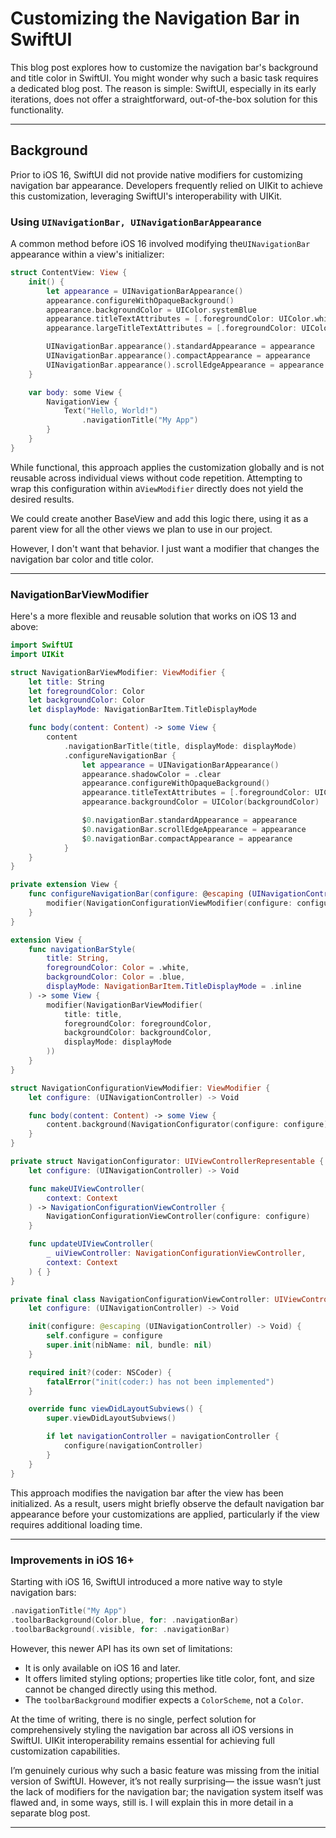 # Customizing the Navigation Bar in SwiftUI

This blog post explores how to customize the navigation bar's background and title color in SwiftUI. You might wonder why such a basic task requires a dedicated blog post. The reason is simple: SwiftUI, especially in its early iterations, does not offer a straightforward, out-of-the-box solution for this functionality.

---

## Background

Prior to iOS 16, SwiftUI did not provide native modifiers for customizing navigation bar appearance. Developers frequently relied on UIKit to achieve this customization, leveraging SwiftUI's interoperability with UIKit.

### Using `UINavigationBar, UINavigationBarAppearance`

A common method before iOS 16 involved modifying the`UINavigationBar` appearance within a view's initializer:

```swift
struct ContentView: View {
    init() {
        let appearance = UINavigationBarAppearance()
        appearance.configureWithOpaqueBackground()
        appearance.backgroundColor = UIColor.systemBlue
        appearance.titleTextAttributes = [.foregroundColor: UIColor.white]
        appearance.largeTitleTextAttributes = [.foregroundColor: UIColor.white]

        UINavigationBar.appearance().standardAppearance = appearance
        UINavigationBar.appearance().compactAppearance = appearance
        UINavigationBar.appearance().scrollEdgeAppearance = appearance
    }

    var body: some View {
        NavigationView {
            Text("Hello, World!")
                .navigationTitle("My App")
        }
    }
}
```

While functional, this approach applies the customization globally and is not reusable across individual views without code repetition. Attempting to wrap this configuration within a`ViewModifier` directly does not yield the desired results.

We could create another BaseView and add this logic there, using it as a parent view for all the other views we plan to use in our project.

However, I don't want that behavior. I just want a modifier that changes the navigation bar color and title color.

---

### NavigationBarViewModifier

Here's a more flexible and reusable solution that works on iOS 13 and above:

```swift
import SwiftUI
import UIKit

struct NavigationBarViewModifier: ViewModifier {
    let title: String
    let foregroundColor: Color
    let backgroundColor: Color
    let displayMode: NavigationBarItem.TitleDisplayMode

    func body(content: Content) -> some View {
        content
            .navigationBarTitle(title, displayMode: displayMode)
            .configureNavigationBar {
                let appearance = UINavigationBarAppearance()
                appearance.shadowColor = .clear
                appearance.configureWithOpaqueBackground()
                appearance.titleTextAttributes = [.foregroundColor: UIColor(foregroundColor)]
                appearance.backgroundColor = UIColor(backgroundColor)

                $0.navigationBar.standardAppearance = appearance
                $0.navigationBar.scrollEdgeAppearance = appearance
                $0.navigationBar.compactAppearance = appearance
            }
    }
}

private extension View {
    func configureNavigationBar(configure: @escaping (UINavigationController) -> Void) -> some View {
        modifier(NavigationConfigurationViewModifier(configure: configure))
    }
}

extension View {
    func navigationBarStyle(
        title: String,
        foregroundColor: Color = .white,
        backgroundColor: Color = .blue,
        displayMode: NavigationBarItem.TitleDisplayMode = .inline
    ) -> some View {
        modifier(NavigationBarViewModifier(
            title: title,
            foregroundColor: foregroundColor,
            backgroundColor: backgroundColor,
            displayMode: displayMode
        ))
    }
}

struct NavigationConfigurationViewModifier: ViewModifier {
    let configure: (UINavigationController) -> Void

    func body(content: Content) -> some View {
        content.background(NavigationConfigurator(configure: configure))
    }
}

private struct NavigationConfigurator: UIViewControllerRepresentable {
    let configure: (UINavigationController) -> Void

    func makeUIViewController(
        context: Context
    ) -> NavigationConfigurationViewController {
        NavigationConfigurationViewController(configure: configure)
    }

    func updateUIViewController(
        _ uiViewController: NavigationConfigurationViewController,
        context: Context
    ) { }
}

private final class NavigationConfigurationViewController: UIViewController {
    let configure: (UINavigationController) -> Void

    init(configure: @escaping (UINavigationController) -> Void) {
        self.configure = configure
        super.init(nibName: nil, bundle: nil)
    }

    required init?(coder: NSCoder) {
        fatalError("init(coder:) has not been implemented")
    }

    override func viewDidLayoutSubviews() {
        super.viewDidLayoutSubviews()

        if let navigationController = navigationController {
            configure(navigationController)
        }
    }
}
```

This approach modifies the navigation bar after the view has been initialized. As a result, users might briefly observe the default navigation bar appearance before your customizations are applied, particularly if the view requires additional loading time.

---

### Improvements in iOS 16+

Starting with iOS 16, SwiftUI introduced a more native way to style navigation bars:

```swift
.navigationTitle("My App")
.toolbarBackground(Color.blue, for: .navigationBar)
.toolbarBackground(.visible, for: .navigationBar)
```

However, this newer API has its own set of limitations:

* It is only available on iOS 16 and later.
* It offers limited styling options; properties like title color, font, and size cannot be changed directly using this method.
* The `toolbarBackground` modifier expects a `ColorScheme`, not a `Color`.

At the time of writing, there is no single, perfect solution for comprehensively styling the navigation bar across all iOS versions in SwiftUI. UIKit interoperability remains essential for achieving full customization capabilities.

I’m genuinely curious why such a basic feature was missing from the initial version of SwiftUI. However, it’s not really surprising— the issue wasn’t just the lack of modifiers for the navigation bar; the navigation system itself was flawed and, in some ways, still is. I will explain this in more detail in a separate blog post.

---